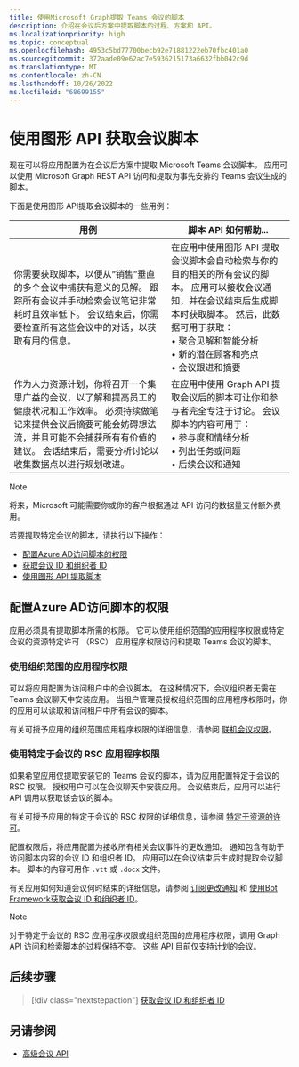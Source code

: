 ```yaml
---
title: 使用Microsoft Graph提取 Teams 会议的脚本
description: 介绍在会议后方案中提取脚本的过程、方案和 API。
ms.localizationpriority: high
ms.topic: conceptual
ms.openlocfilehash: 4953c5bd77700becb92e71881222eb70fbc401a0
ms.sourcegitcommit: 372aade09e62ac7e5936215173a6632fbb042c9d
ms.translationtype: MT
ms.contentlocale: zh-CN
ms.lasthandoff: 10/26/2022
ms.locfileid: "68699155"
---
```

# <a name="get-meeting-transcripts-using-graph-apis"></a>使用图形 API 获取会议脚本

现在可以将应用配置为在会议后方案中提取 Microsoft Teams 会议脚本。 应用可以使用 Microsoft Graph REST API 访问和提取为事先安排的 Teams 会议生成的脚本。

下面是使用图形 API提取会议脚本的一些用例：

| 用例 | 脚本 API 如何帮助... |
| --- | --- |
| 你需要获取脚本，以便从“销售”垂直的多个会议中捕获有意义的见解。 跟踪所有会议并手动检索会议笔记非常耗时且效率低下。 会议结束后，你需要检查所有这些会议中的对话，以获取有用的信息。 | 在应用中使用图形 API 提取会议脚本会自动检索与你的目的相关的所有会议的脚本。 应用可以接收会议通知，并在会议结束后生成脚本时获取脚本。 然后，此数据可用于获取： <br> • 聚合见解和智能分析 <br> • 新的潜在顾客和亮点 <br> • 会议跟进和摘要 |
| 作为人力资源计划，你将召开一个集思广益的会议，以了解和提高员工的健康状况和工作效率。 必须持续做笔记来提供会议后摘要可能会妨碍想法流，并且可能不会捕获所有有价值的建议。 会话结束后，需要分析讨论以收集数据点以进行规划改进。 | 在应用中使用 Graph API 提取会议后的脚本可让你和参与者完全专注于讨论。 会议脚本的内容可用于： <br> • 参与度和情绪分析 <br> • 列出任务或问题 <br> • 后续会议和通知 |

> [!NOTE]
> 将来，Microsoft 可能需要你或你的客户根据通过 API 访问的数据量支付额外费用。

若要提取特定会议的脚本，请执行以下操作：

- [配置Azure AD访问脚本的权限](#configure-permissions-on-azure-ad-to-access-transcript)
- [获取会议 ID 和组织者 ID](fetch-id.md)
- [使用图形 API 提取脚本](/graph/api/resources/calltranscript)

## <a name="configure-permissions-on-azure-ad-to-access-transcript"></a>配置Azure AD访问脚本的权限

应用必须具有提取脚本所需的权限。 它可以使用组织范围的应用程序权限或特定会议的资源特定许可 （RSC） 应用程序权限访问和提取 Teams 会议的脚本。

### <a name="use-organization-wide-application-permissions"></a>使用组织范围的应用程序权限

可以将应用配置为访问租户中的会议脚本。 在这种情况下，会议组织者无需在 Teams 会议聊天中安装应用。 当租户管理员授权组织范围的应用程序权限时，你的应用可以读取和访问租户中所有会议的脚本。

有关可授予应用的组织范围应用程序权限的详细信息，请参阅 [联机会议权限](/graph/permissions-reference#online-meetings-permissions)。

### <a name="use-meeting-specific-rsc-application-permissions"></a>使用特定于会议的 RSC 应用程序权限

如果希望应用仅提取安装它的 Teams 会议的脚本，请为应用配置特定于会议的 RSC 权限。 授权用户可以在会议聊天中安装应用。 会议结束后，应用可以进行 API 调用以获取该会议的脚本。

有关可授予应用的特定于会议的 RSC 权限的详细信息，请参阅 [特定于资源的许可](../rsc/resource-specific-consent.md#resource-specific-permissions-for-a-chat)。

配置权限后，将应用配置为接收所有相关会议事件的更改通知。 通知包含有助于访问脚本内容的会议 ID 和组织者 ID。 应用可以在会议结束后生成时提取会议脚本。 脚本的内容可用作 `.vtt` 或 `.docx` 文件。

有关应用如何知道会议何时结束的详细信息，请参阅 [订阅更改通知](fetch-id.md#subscribe-to-change-notifications) 和 [使用Bot Framework获取会议 ID 和组织者 ID](fetch-id.md#use-bot-framework-to-get-meeting-id-and-organizer-id)。

> [!NOTE]
> 对于特定于会议的 RSC 应用程序权限或组织范围的应用程序权限，调用 Graph API 访问和检索脚本的过程保持不变。 这些 API 目前仅支持计划的会议。

## <a name="next-step"></a>后续步骤

> [!div class="nextstepaction"]
> [获取会议 ID 和组织者 ID](fetch-id.md)

## <a name="see-also"></a>另请参阅

- [高级会议 API](../../apps-in-teams-meetings/meeting-apps-apis.md)
